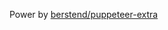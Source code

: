 Power by [berstend/puppeteer-extra](https://github.com/berstend/puppeteer-extra/tree/master/packages/puppeteer-extra-plugin-stealth)
